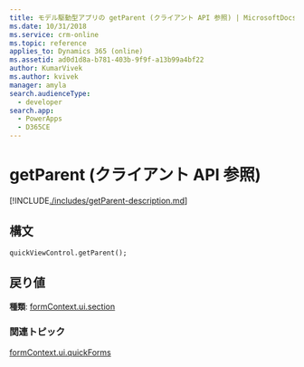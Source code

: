 ```yaml
---
title: モデル駆動型アプリの getParent (クライアント API 参照) | MicrosoftDocs
ms.date: 10/31/2018
ms.service: crm-online
ms.topic: reference
applies_to: Dynamics 365 (online)
ms.assetid: ad0d1d8a-b781-403b-9f9f-a13b99a4bf22
author: KumarVivek
ms.author: kvivek
manager: amyla
search.audienceType:
  - developer
search.app:
  - PowerApps
  - D365CE
---
```

# <a name="getparent-client-api-reference"></a>getParent (クライアント API 参照)



[!INCLUDE[./includes/getParent-description.md](./includes/getParent-description.md)]

## <a name="syntax"></a>構文

`quickViewControl.getParent();`

## <a name="return-value"></a>戻り値

**種類**: [formContext.ui.section](../formContext-ui-sections.md)

### <a name="related-topics"></a>関連トピック

[formContext.ui.quickForms](../formContext-ui-quickForms.md)



